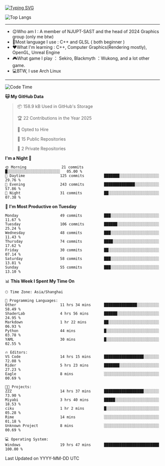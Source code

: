 <a href="https://git.io/typing-svg">
  <img src="https://readme-typing-svg.demolab.com?font=Fira+Code&pause=1000&random=false&width=435&separator=%3D&lines=std%3A%3Aprintln(%22Hello,+world!%22);" alt="Typing SVG" />
</a>

![Top Langs](https://github-readme-stats.vercel.app/api/top-langs/?username=FOTH0626&theme=transparent)

---

- 😉Who am I : A member of NJUPT-SAST and the head of 2024 Graphics group (only me btw)
- 📖Most language I use : C++ and GLSL ( both beginner )
- ❤What I'm learning : C++, Computer Graphics(Rendering mostly), OpenGL, Unreal Engine
- 🎮What game I play ： Sekiro, Blackmyth ：Wukong, and a lot other game.
- 💻BTW, I use Arch Linux
---
<!--START_SECTION:waka-->
![Code Time](http://img.shields.io/badge/Code%20Time-88%20hrs%2015%20mins-blue)

**🐱 My GitHub Data** 

> 📦 158.9 kB Used in GitHub's Storage 
 > 
> 🏆 22 Contributions in the Year 2025
 > 
> 💼 Opted to Hire
 > 
> 📜 15 Public Repositories 
 > 
> 🔑 2 Private Repositories 
 > 
**I'm a Night 🦉** 

```text
🌞 Morning                21 commits          █░░░░░░░░░░░░░░░░░░░░░░░░   05.00 % 
🌆 Daytime                125 commits         ███████░░░░░░░░░░░░░░░░░░   29.76 % 
🌃 Evening                243 commits         ██████████████░░░░░░░░░░░   57.86 % 
🌙 Night                  31 commits          ██░░░░░░░░░░░░░░░░░░░░░░░   07.38 % 
```
📅 **I'm Most Productive on Tuesday** 

```text
Monday                   49 commits          ███░░░░░░░░░░░░░░░░░░░░░░   11.67 % 
Tuesday                  106 commits         ██████░░░░░░░░░░░░░░░░░░░   25.24 % 
Wednesday                48 commits          ███░░░░░░░░░░░░░░░░░░░░░░   11.43 % 
Thursday                 74 commits          ████░░░░░░░░░░░░░░░░░░░░░   17.62 % 
Friday                   30 commits          ██░░░░░░░░░░░░░░░░░░░░░░░   07.14 % 
Saturday                 58 commits          ███░░░░░░░░░░░░░░░░░░░░░░   13.81 % 
Sunday                   55 commits          ███░░░░░░░░░░░░░░░░░░░░░░   13.10 % 
```


📊 **This Week I Spent My Time On** 

```text
🕑︎ Time Zone: Asia/Shanghai

💬 Programming Languages: 
Other                    11 hrs 34 mins      ███████████████░░░░░░░░░░   58.49 % 
ShaderLab                4 hrs 56 mins       ██████░░░░░░░░░░░░░░░░░░░   24.95 % 
Markdown                 1 hr 22 mins        ██░░░░░░░░░░░░░░░░░░░░░░░   06.93 % 
Python                   44 mins             █░░░░░░░░░░░░░░░░░░░░░░░░   03.78 % 
YAML                     30 mins             █░░░░░░░░░░░░░░░░░░░░░░░░   02.55 % 

🔥 Editors: 
VS Code                  14 hrs 15 mins      ██████████████████░░░░░░░   72.08 % 
Rider                    5 hrs 23 mins       ███████░░░░░░░░░░░░░░░░░░   27.23 % 
Eagle                    8 mins              ░░░░░░░░░░░░░░░░░░░░░░░░░   00.69 % 

🐱‍💻 Projects: 
ZZZ                      14 hrs 37 mins      ██████████████████░░░░░░░   73.90 % 
Miyabi                   3 hrs 40 mins       █████░░░░░░░░░░░░░░░░░░░░   18.53 % 
ciku                     1 hr 2 mins         █░░░░░░░░░░░░░░░░░░░░░░░░   05.28 % 
Rime                     14 mins             ░░░░░░░░░░░░░░░░░░░░░░░░░   01.18 % 
Unknown Project          8 mins              ░░░░░░░░░░░░░░░░░░░░░░░░░   00.69 % 

💻 Operating System: 
Windows                  19 hrs 47 mins      █████████████████████████   100.00 % 
```


 Last Updated on YYYY-MM-DD UTC
<!--END_SECTION:waka-->
